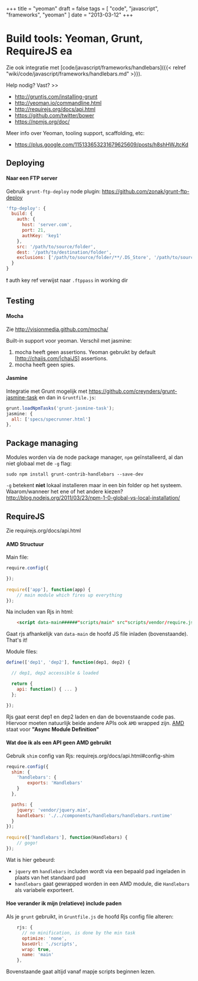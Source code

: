 +++
title = "yeoman"
draft = false
tags = [
    "code",
    "javascript",
    "frameworks",
    "yeoman"
]
date = "2013-03-12"
+++
# Build tools: Yeoman, Grunt, RequireJS ea 

Zie ook integratie met [code/javascript/frameworks/handlebars]({{< relref "wiki/code/javascript/frameworks/handlebars.md" >}}). 

Help nodig? Vast? >>

  * http://gruntjs.com/installing-grunt
  * http://yeoman.io/commandline.html
  * http://requirejs.org/docs/api.html
  * https://github.com/twitter/bower
  * https://npmjs.org/doc/

Meer info over Yeoman, tooling support, scaffolding, etc:

  * https://plus.google.com/115133653231679625609/posts/h8shHWJtcKd

## Deploying 

#### Naar een FTP server 

Gebruik `grunt-ftp-deploy` node plugin: https://github.com/zonak/grunt-ftp-deploy

```javascript
'ftp-deploy': {
  build: {
    auth: {
      host: 'server.com',
      port: 21,
      authKey: 'key1'
    },
    src: '/path/to/source/folder',
    dest: '/path/to/destination/folder',
    exclusions: ['/path/to/source/folder/**/.DS_Store', '/path/to/source/folder/**/Thumbs.db', 'dist/tmp']
  }
}
```

:exclamation: auth key ref verwijst naar `.ftppass` in working dir

## Testing 

#### Mocha 

Zie http://visionmedia.github.com/mocha/

Built-in support voor yeoman. Verschil met jasmine:

  1. mocha heeft geen assertions. Yeoman gebruikt by default [http://chaijs.com/|chaiJS] assertions.
  2. mocha heeft geen spies. 

#### Jasmine 

Integratie met Grunt mogelijk met https://github.com/creynders/grunt-jasmine-task en dan in `Gruntfile.js`:

```javascript
grunt.loadNpmTasks('grunt-jasmine-task');
jasmine: {
  all: ['specs/specrunner.html']
},
```

## Package managing 

Modules worden via de node package manager, `npm` geïnstalleerd, al dan niet globaal met de `-g` flag:

```
sudo npm install grunt-contrib-handlebars --save-dev
```

`-g` betekent **niet** lokaal installeren maar in een bin folder op het systeem. Waarom/wanneer het ene of het andere kiezen? http://blog.nodejs.org/2011/03/23/npm-1-0-global-vs-local-installation/

## RequireJS 

Zie requirejs.org/docs/api.html

#### AMD Structuur 

Main file:

```javascript
require.config({

});
 
require(['app'], function(app) {
	// main module which fires up everything
});
```

Na includen van Rjs in html:

```html
    <script data-main######"scripts/main" src"scripts/vendor/require.js"></script>
```

Gaat rjs afhankelijk van `data-main` de hoofd JS file inladen (bovenstaande). That's it!

Module files:

```javascript
define(['dep1', 'dep2'], function(dep1, dep2) {

  // dep1, dep2 accessible & loaded

  return {
    api: function() { ... }
  };

});
```

Rjs gaat eerst dep1 en dep2 laden en dan de bovenstaande code pas. Hiervoor moeten natuurlijk beide andere APIs ook `AMD` wrapped zijn. [AMD](https://github.com/amdjs/amdjs-api/wiki/AMD) staat voor **"Async Module Definition"**

#### Wat doe ik als een API geen AMD gebruikt  

Gebruik `shim` config van Rjs: requirejs.org/docs/api.html#config-shim

```javascript
require.config({
  shim: {
  	'handlebars': {
  		exports: 'Handlebars'
  	}
  },

  paths: {
    jquery: 'vendor/jquery.min',
    handlebars: './../components/handlebars/handlebars.runtime'
  }
});
 
require(['handlebars'], function(Handlebars) {
	// gogo!
});
```

Wat is hier gebeurd:

  * `jquery` en `handlebars` includen wordt via een bepaald pad ingeladen in plaats van het standaard pad
  * `handlebars` gaat gewrapped worden in een AMD module, die `Handlebars` als variabele exporteert. 

#### Hoe verander ik mijn (relatieve) include paden 

Als je `grunt` gebruikt, in `Gruntfile.js` de hoofd Rjs config file alteren:

```javascript
    rjs: {
      // no minification, is done by the min task
      optimize: 'none',
      baseUrl: './scripts',
      wrap: true,
      name: 'main'
    },
```

Bovenstaande gaat altijd vanaf mapje scripts beginnen lezen. 